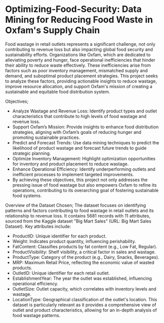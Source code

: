 # Optimizing-Food-Security: Data Mining for Reducing Food Waste in Oxfam's Supply Chain

Food wastage in retail outlets represents a significant challenge, not only contributing to revenue loss but also impacting global food security and sustainability efforts. Organizations like Oxfam, which are dedicated to alleviating poverty and hunger, face operational inefficiencies that hinder their ability to reduce waste effectively. These inefficiencies arise from factors such as poor inventory management, mismatched supply and demand, and suboptimal product placement strategies. This project seeks to analyze these factors, providing actionable insights to reduce wastage, improve resource allocation, and support Oxfam's mission of creating a sustainable and equitable food distribution system. 

Objectives;
- Analyze Wastage and Revenue Loss: Identify product types and outlet characteristics that contribute to high levels of food wastage and revenue loss.
- Support Oxfam’s Mission: Provide insights to enhance food distribution strategies, aligning with Oxfam’s goals of reducing hunger and promoting sustainable practices.
- Predict and Forecast Trends: Use data mining techniques to predict the likelihood of product wastage and forecast future trends to guide strategic planning.
- Optimize Inventory Management: Highlight optimization opportunities for inventory and product placement to reduce wastage.
- Enhance Operational Efficiency: Identify underperforming outlets and inefficient processes to implement targeted improvements.
- By achieving these objectives, this project not only addresses the pressing issue of food wastage but also empowers Oxfam to refine its operations, contributing to its overarching goal of fostering sustainable food systems.

Overview of the Dataset Chosen;
The dataset focuses on identifying patterns and factors contributing to food wastage in retail outlets and its relationship to revenue loss. It contains 5681 records with 11 attributes, sourced from the Kaggle dataset "Big Mart Sales" (URL: Big Mart Sales Dataset). Key attributes include:
- ProductID: Unique identifier for each product.
- Weight: Indicates product quantity, influencing perishability.
- FatContent: Classifies products by fat content (e.g., Low Fat, Regular).
- ProductVisibility: Shelf visibility, a critical factor in sales and wastage.
- ProductType: Category of the product (e.g., Dairy, Snacks, Beverages).
- MRP: Maximum Retail Price, reflecting the economic value of wasted products.
- OutletID: Unique identifier for each retail outlet.
- EstablishmentYear: The year the outlet was established, influencing operational efficiency.
- OutletSize: Outlet capacity, which correlates with inventory levels and wastage.
- LocationType: Geographical classification of the outlet's location.
This dataset is particularly relevant as it provides a comprehensive view of outlet and product characteristics, allowing for an in-depth analysis of food wastage patterns.
